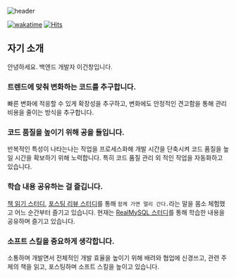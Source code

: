 ![header](https://capsule-render.vercel.app/api?type=slice&color=gradient&text=%this-is-spear%20%20&height=200&fontSize=100)
<!-- ![header](https://capsule-render.vercel.app/api?type=waving&color=auto&height=300&section=header&text=this-is-spear&fontSize=90) -->

[![wakatime](https://wakatime.com/badge/user/90b119ca-80b9-4368-a9d2-3404cc5dd55b.svg)](https://wakatime.com/@90b119ca-80b9-4368-a9d2-3404cc5dd55b)
[![Hits](https://hits.seeyoufarm.com/api/count/incr/badge.svg?url=https%3A%2F%2Fgithub.com%2FImaspear&count_bg=%239A9B9A&title_bg=%23555555&icon=&icon_color=%23E7E7E7&title=hits&edge_flat=false)](https://hits.seeyoufarm.com)

## 자기 소개

안녕하세요. 백엔드 개발자 이건창입니다.

### 트렌드에 맞춰 변화하는 코드를 추구합니다.

빠른 변화에 적응할 수 있게 확장성을 추구하고, 변화에도 안정적인 견고함을 통해 관리 비용을 줄이는 방식을 추구합니다.

### 코드 품질을 높이기 위해 공을 들입니다.

반복적인 특성이 나타는나는 작업을 프로세스화해 개발 시간을 단축시켜 코드 품질을 높일 시간을 확보하기 위해 노력합니다. 특히 코드 품질 관리 외 적인 작업을 자동화하고 있습니다.

### 학습 내용 공유하는 걸 즐깁니다.

[책 읽기 스터디](https://github.com/Stacked-Book), [포스팅 리뷰 스터디](https://github.com/Meet-Coder-Study/posting-review/pulls?q=is%3Aclosed+is%3Apr+author%3Athis-is-spear+)를 통해 `함께 가면 멀리 간다.`라는 말을 몸소 체험했고 어느 순간부터 즐기고 있습니다. 현재는 [RealMySQL 스터디](https://www.notion.so/9beed6627f224c21b1cac1beb82b1d07)를 통해 학습한 내용을 공유하며 즐기고 있습니다.

### 소프트 스킬을 중요하게 생각합니다.

소통하며 개발면서 전체적인 개발 효율을 높이기 위해 배려와 협업에 신경쓰고, 관련 주제의 책을 읽고, 포스팅하며 소프트 스킬을 높이고 있습니다.
